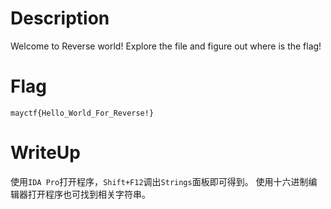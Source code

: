 # Description
Welcome to Reverse world!
Explore the file and figure out where is the flag!

# Flag
`mayctf{Hello_World_For_Reverse!}`

# WriteUp
使用`IDA Pro`打开程序，`Shift+F12`调出`Strings`面板即可得到。
使用十六进制编辑器打开程序也可找到相关字符串。
